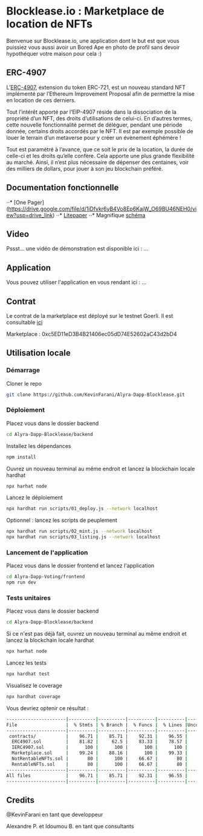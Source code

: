 # Blocklease.io : Marketplace de location de NFTs

Bienvenue sur Blocklease.io, une application dont le but est que vous puissiez vous aussi avoir un Bored Ape en photo de profil sans devoir hypothéquer votre maison pour cela :)

## ERC-4907

L’[ERC-4907](https://eips.ethereum.org/EIPS/eip-4907), extension du token ERC-721, est un nouveau standard NFT implémenté par l’Ethereum Improvement Proposal afin de permettre la mise en location de ces derniers.

Tout l’intérêt apporté par l’EIP-4907 réside dans la dissociation de la propriété d’un NFT, des droits d’utilisations de celui-ci. En d’autres termes, cette nouvelle fonctionnalité permet de déléguer, pendant une période donnée, certains droits accordés par le NFT. Il est par exemple possible de louer le terrain d’un metaverse pour y créer un évènement éphémère !

Tout est paramétré à l’avance, que ce soit le prix de la location, la durée de celle-ci et les droits qu’elle confère. Cela apporte une plus grande flexibilité au marché. Ainsi, il n’est plus nécessaire de dépenser des centaines, voir des milliers de dollars, pour jouer à son jeu blockchain préféré.

## Documentation fonctionnelle

⋅⋅* [One Pager] (https://drive.google.com/file/d/1iDfvkr6yB4Vo8Ep6KajW_O69BU46NEH0/view?usp=drive_link)
⋅⋅* [Litepaper](https://drive.google.com/file/d/1i3Ps65-EV20pObH7KEnHcrpQOHrlIAI3/view?usp=sharing)
⋅⋅* Magnifique [schéma](https://excalidraw.com/#json=9whPmca8eCzk6KQ0djpkj,yYg8rR1y8qnpQuu4FOlgFg)

## Video

Pssst... une vidéo de démonstration est disponible ici : ...

## Application

Vous pouvez utiliser l'application en vous rendant ici : ...

## Contrat

Le contrat de la marketplace est déployé sur le testnet Goerli. Il est consultable [ici](https://goerli.etherscan.io/address/0xc5ED11eD3B4B21406ec05dD74E52602aC43d2bD4)

Marketplace : 0xc5ED11eD3B4B21406ec05dD74E52602aC43d2bD4

## Utilisation locale

### Démarrage

Cloner le repo
```bash
git clone https://github.com/KevinFarani/Alyra-Dapp-Blocklease.git
```

### Déploiement

Placez vous dans le dossier backend
```bash
cd Alyra-Dapp-Blocklease/backend
```
Installez les dépendances
```bash
npm install
```
Ouvrez un nouveau terminal au même endroit et lancez la blockchain locale hardhat
```bash
npx harhat node
```
Lancez le déploiement
```bash
npx hardhat run scripts/01_deploy.js --network localhost
```
Optionnel : lancez les scripts de peuplement
```bash
npx hardhat run scripts/02_mint.js --network localhost
npx hardhat run scripts/03_listing.js --network localhost
```

### Lancement de l'application

Placez vous dans le dossier frontend et lancez l'application
```bash
cd Alyra-Dapp-Voting/frontend
npm run dev
```

### Tests unitaires

Placez vous dans le dossier backend
```bash
cd Alyra-Dapp-Blocklease/backend
```
Si ce n'est pas déjà fait, ouvrez un nouveau terminal au même endroit et lancez la blockchain locale hardhat
```bash
npx harhat node
```
Lancez les tests
```bash
npx hardhat test
```
Visualisez le coverage
```bash
npx hardhat coverage
```
Vous devriez optenir ce résultat :
```bash
----------------------|----------|----------|----------|----------|----------------|
File                  |  % Stmts | % Branch |  % Funcs |  % Lines |Uncovered Lines |
----------------------|----------|----------|----------|----------|----------------|
 contracts/           |    96.71 |    85.71 |    92.31 |    96.55 |                |
  ERC4907.sol         |    81.82 |     62.5 |    83.33 |    78.57 |       66,91,92 |
  IERC4907.sol        |      100 |      100 |      100 |      100 |                |
  Marketplace.sol     |    99.24 |    88.16 |      100 |    99.33 |            522 |
  NotRentableNFTs.sol |       80 |      100 |    66.67 |       80 |             21 |
  RentableNFTs.sol    |       80 |      100 |    66.67 |       80 |             21 |
----------------------|----------|----------|----------|----------|----------------|
All files             |    96.71 |    85.71 |    92.31 |    96.55 |                |
----------------------|----------|----------|----------|----------|----------------|
```
## Credits

@KevinFarani en tant que developpeur

Alexandre P. et Idoumou B. en tant que consultants
